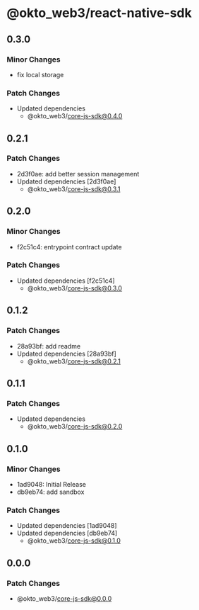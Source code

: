 # @okto_web3/react-native-sdk

## 0.3.0

### Minor Changes

- fix local storage

### Patch Changes

- Updated dependencies
  - @okto_web3/core-js-sdk@0.4.0

## 0.2.1

### Patch Changes

- 2d3f0ae: add better session management
- Updated dependencies [2d3f0ae]
  - @okto_web3/core-js-sdk@0.3.1

## 0.2.0

### Minor Changes

- f2c51c4: entrypoint contract update

### Patch Changes

- Updated dependencies [f2c51c4]
  - @okto_web3/core-js-sdk@0.3.0

## 0.1.2

### Patch Changes

- 28a93bf: add readme
- Updated dependencies [28a93bf]
  - @okto_web3/core-js-sdk@0.2.1

## 0.1.1

### Patch Changes

- Updated dependencies
  - @okto_web3/core-js-sdk@0.2.0

## 0.1.0

### Minor Changes

- 1ad9048: Initial Release
- db9eb74: add sandbox

### Patch Changes

- Updated dependencies [1ad9048]
- Updated dependencies [db9eb74]
  - @okto_web3/core-js-sdk@0.1.0

## 0.0.0

### Patch Changes

- @okto_web3/core-js-sdk@0.0.0

